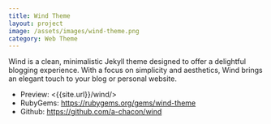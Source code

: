 ```yaml
---
title: Wind Theme
layout: project
image: /assets/images/wind-theme.png
category: Web Theme
---
```

Wind is a clean, minimalistic Jekyll theme designed to offer a delightful blogging experience. With a focus on simplicity and aesthetics, Wind brings an elegant touch to your blog or personal website.

- Preview: <{{site.url}}/wind/>
- RubyGems: <https://rubygems.org/gems/wind-theme>
- Github: <https://github.com/a-chacon/wind>

